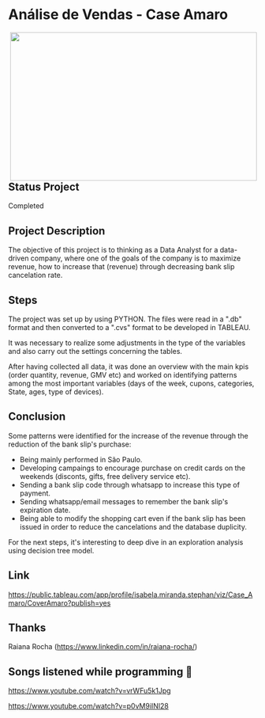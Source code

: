 # Análise de Vendas - Case Amaro
 
<img align="right" src=https://hashtagcuritiba.com/wp-content/uploads/2018/09/Guide-Shop-AMARO-ParkShoppingBarigui-1.jpg height="300" width = "500" />

## Status Project

Completed

## Project Description

The objective of this project is to thinking as a Data Analyst for a data-driven company, where one of the goals of the company is to maximize revenue, how to increase that (revenue) through decreasing bank slip cancelation rate.

## Steps

The project was set up by using PYTHON. The files were read in a ".db" format and then converted to a ".cvs" format to be developed in TABLEAU. 

It was necessary to realize some adjustments in the type of the variables and also carry out the settings concerning the tables. 

After having collected all data, it was done an overview with the main kpis (order quantity, revenue, GMV etc) and worked on identifying patterns among the most important variables (days of the week, cupons, categories, State, ages, type of devices).

## Conclusion

Some patterns were identified for the increase of the revenue through the reduction of the bank slip's purchase: 

- Being mainly performed in São Paulo.
- Developing campaings to encourage purchase on credit cards on the weekends (disconts, gifts, free delivery service etc).
- Sending a bank slip code through whatsapp to increase this type of payment. 
- Sending whatsapp/email messages to remember the bank slip's expiration date.
- Being able to modify the shopping cart even if the bank slip has been issued in order to reduce the cancelations and the database duplicity.

For the next steps, it's interesting to deep dive in an exploration analysis using decision tree model.

## Link 

https://public.tableau.com/app/profile/isabela.miranda.stephan/viz/Case_Amaro/CoverAmaro?publish=yes

## Thanks

Raiana Rocha (https://www.linkedin.com/in/raiana-rocha/)

## Songs listened while programming 🎼 

https://www.youtube.com/watch?v=vrWFu5k1Jpg

https://www.youtube.com/watch?v=p0vM9iINl28

